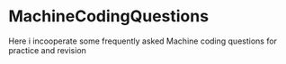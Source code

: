 # MachineCodingQuestions
Here i incooperate some frequently asked Machine coding questions for practice and revision
